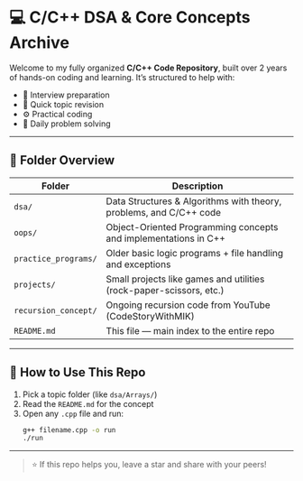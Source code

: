# 💻 C/C++ DSA & Core Concepts Archive

Welcome to my fully organized **C/C++ Code Repository**, built over 2 years of hands-on coding and learning. It’s structured to help with:

- 📌 Interview preparation
- 🧠 Quick topic revision
- ⚙️ Practical coding
- 🔁 Daily problem solving

---

## 📁 Folder Overview

| Folder | Description |
|--------|-------------|
| `dsa/` | Data Structures & Algorithms with theory, problems, and C/C++ code |
| `oops/` | Object-Oriented Programming concepts and implementations in C++ |
| `practice_programs/` | Older basic logic programs + file handling and exceptions |
| `projects/` | Small projects like games and utilities (rock-paper-scissors, etc.) |
| `recursion_concept/` | Ongoing recursion code from YouTube (CodeStoryWithMIK) |
| `README.md` | This file — main index to the entire repo |

---

## 🚀 How to Use This Repo

1. Pick a topic folder (like `dsa/Arrays/`)
2. Read the `README.md` for the concept
3. Open any `.cpp` file and run:
   ```bash
   g++ filename.cpp -o run
   ./run
---
> ⭐ If this repo helps you, leave a star and share with your peers!
